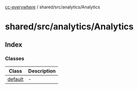 [cc-everywhere](../../../../index.md) / shared/src/analytics/Analytics

# shared/src/analytics/Analytics

## Index

### Classes

| Class | Description |
| ------ | ------ |
| [default](classes/default.md) | - |
